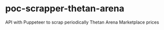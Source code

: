 # poc-scrapper-thetan-arena
API with Puppeteer to scrap periodically Thetan Arena Marketplace prices
